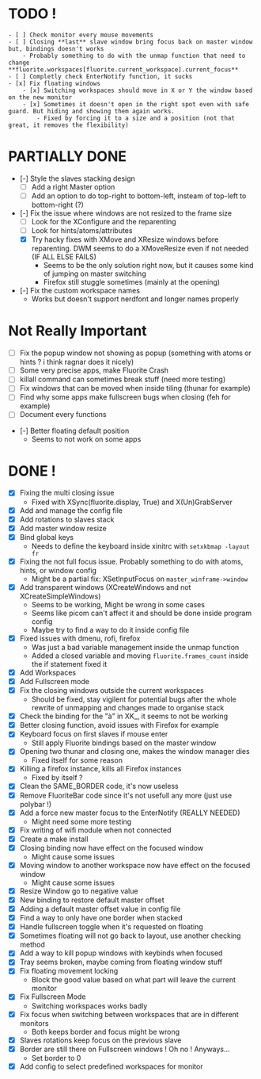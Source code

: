# TODO !
    - [ ] Check monitor every mouse movements
    - [ ] Closing **last** slave window bring focus back on master window but, bindings doesn't works
        - Probably something to do with the unmap function that need to change **fluorite.workspaces[fluorite.current_workspace].current_focus**
    - [ ] Completly check EnterNotify function, it sucks
    - [x] Fix floating windows
        - [x] Switching workspaces should move in X or Y the window based on the new monitor
        - [x] Sometimes it doesn't open in the right spot even with safe guard. But hiding and showing them again works.
            - Fixed by forcing it to a size and a position (not that great, it removes the flexibility)

# PARTIALLY DONE
- [-] Style the slaves stacking design
    - [ ] Add a right Master option
    - [ ] Add an option to do top-right to bottom-left, insteam of top-left to bottom-right (?) 
- [-] Fix the issue where windows are not resized to the frame size
    - [ ] Look for the XConfigure and the reparenting
    - [ ] Look for hints/atoms/attributes
    - [x] Try hacky fixes with XMove and XResize windows before reparenting. DWM seems to do a XMoveResize even if not needed (IF ALL ELSE FAILS) 
        - Seems to be the only solution right now, but it causes some kind of jumping on master switching
        - Firefox still stuggle sometimes (mainly at the opening)
- [-] Fix the custom workspace names
    - Works but doesn't support nerdfont and longer names properly

# Not Really Important
- [ ] Fix the popup window not showing as popup (something with atoms or hints ? i think ragnar does it nicely)
- [ ] Some very precise apps, make Fluorite Crash
- [ ] killall command can sometimes break stuff (need more testing)
- [ ] Fix windows that can be moved when inside tiling (thunar for example)
- [ ] Find why some apps make fullscreen bugs when closing (feh for example)
- [ ] Document every functions
- [-] Better floating default position
    - Seems to not work on some apps

# DONE !
- [x] Fixing the multi closing issue
    - Fixed with XSync(fluorite.display, True) and X(Un)GrabServer
- [x] Add and manage the config file
- [x] Add rotations to slaves stack
- [x] Add master window resize
- [x] Bind global keys
    - Needs to define the keyboard inside xinitrc with `setxkbmap -layout fr`
- [x] Fixing the not full focus issue. Probably something to do with atoms, hints, or window config
    - Might be a partial fix: XSetInputFocus on `master_winframe->window`
- [x] Add transparent windows (XCreateWindows and not XCreateSimpleWindows)
    - Seems to be working, Might be wrong in some cases
    - Seems like picom can't affect it and should be done inside program config
    - Maybe try to find a way to do it inside config file
- [x] Fixed issues with dmenu, rofi, firefox
    - Was just a bad variable management inside the unmap function
    - Added a closed variable and moving `fluorite.frames_count` inside the if statement fixed it
- [x] Add Workspaces
- [x] Add Fullscreen mode
- [x] Fix the closing windows outside the current workspaces
    - Should be fixed, stay vigilent for potential bugs after the whole rewrite of unmapping and changes made to organise stack
- [x] Check the binding for the "à" in XK_, it seems to not be working
- [x] Better closing function, avoid issues with Firefox for example
- [x] Keyboard focus on first slaves if mouse enter
    - Still apply Fluorite bindings based on the master window
- [x] Opening two thunar and closing one, makes the window manager dies
    - Fixed itself for some reason
- [x] Killing a firefox instance, kills all Firefox instances
    - Fixed by itself ?
- [x] Clean the SAME_BORDER code, it's now useless
- [x] Remove FluoriteBar code since it's not usefull any more (just use polybar !)
- [x] Add a force new master focus to the EnterNotify (REALLY NEEDED)
    - Might need some more testing
- [x] Fix writing of wifi module when not connected
- [x] Create a make install
- [x] Closing binding now have effect on the focused window
    - Might cause some issues
- [x] Moving window to another workspace now have effect on the focused window
    - Might cause some issues
- [x] Resize Window go to negative value
- [x] New binding to restore default master offset
- [x] Adding a default master offset value in config file
- [x] Find a way to only have one border when stacked
- [x] Handle fullscreen toggle when it's requested on floating
- [x] Sometimes floating will not go back to layout, use another checking method
- [x] Add a way to kill popup windows with keybinds when focused
- [x] Tray seems broken, maybe coming from floating window stuff
- [x] Fix floating movement locking
    - Block the good value based on what part will leave the current monitor
- [x] Fix Fullscreen Mode
    - Switching workspaces works badly
- [x] Fix focus when switching between workspaces that are in different monitors
    - Both keeps border and focus might be wrong
- [x] Slaves rotations keep focus on the previous slave
- [x] Border are still there on Fullscreen windows ! Oh no ! Anyways...
    - Set border to 0
- [x] Add config to select predefined workspaces for monitor
